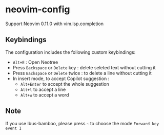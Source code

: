 # neovim-config

Support Neovim 0.11.0 with vim.lsp.completion

## Keybindings

The configuration includes the following custom keybindings:

- `Alt+E` : Open Neotree
- Press `Backspace` or `Delete` key : delete seleted text without cutting it
- Press `Backspace` or `Delete` twice : to delete a line without cutting it
- In insert mode, to accept Copilot suggestion :
    - `Alt+Enter` to accept the whole suggestion
    - `Alt+l` to accept a line
    - `Alt+w` to accept a word

## Note

If you use Ibus-bamboo, please press `~` to choose the mode `Forward key event I`


